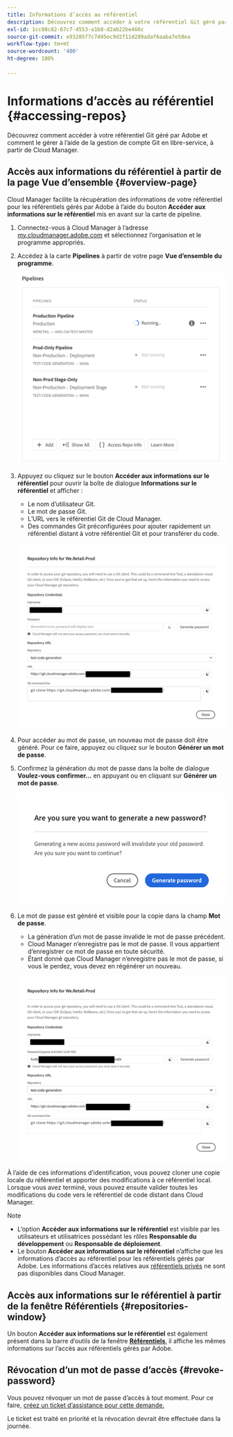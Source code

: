 ```yaml
---
title: Informations d’accès au référentiel
description: Découvrez comment accéder à votre référentiel Git géré par Adobe et comment le gérer à l’aide de la gestion de compte Git en libre-service, à partir de Cloud Manager.
exl-id: 1cc88c82-67c7-4553-a1b8-d2ab22be466c
source-git-commit: e93285f7c7495ec9d2f11d289adaf6aaba7e58ea
workflow-type: tm+mt
source-wordcount: '400'
ht-degree: 100%

---
```


# Informations d’accès au référentiel {#accessing-repos}

Découvrez comment accéder à votre référentiel Git géré par Adobe et comment le gérer à l’aide de la gestion de compte Git en libre-service, à partir de Cloud Manager.

## Accès aux informations du référentiel à partir de la page Vue d’ensemble {#overview-page}

Cloud Manager facilite la récupération des informations de votre référentiel pour les référentiels gérés par Adobe à l’aide du bouton **Accéder aux informations sur le référentiel** mis en avant sur la carte de pipeline.

1. Connectez-vous à Cloud Manager à l’adresse [my.cloudmanager.adobe.com](https://my.cloudmanager.adobe.com/) et sélectionnez l’organisation et le programme appropriés.

1. Accédez à la carte **Pipelines** à partir de votre page **Vue d’ensemble du programme**.

   ![Bouton Accéder aux informations sur le référentiel de la carte Environnements](assets/pipelines-card.png)

1. Appuyez ou cliquez sur le bouton **Accéder aux informations sur le référentiel** pour ouvrir la boîte de dialogue **Informations sur le référentiel** et afficher :

   * Le nom d’utilisateur Git.
   * Le mot de passe Git.
   * L’URL vers le référentiel Git de Cloud Manager.
   * Des commandes Git préconfigurées pour ajouter rapidement un référentiel distant à votre référentiel Git et pour transférer du code.

   ![Fenêtre Informations sur le référentiel](assets/access-repo-info.png)

1. Pour accéder au mot de passe, un nouveau mot de passe doit être généré. Pour ce faire, appuyez ou cliquez sur le bouton **Générer un mot de passe**.

1. Confirmez la génération du mot de passe dans la boîte de dialogue **Voulez-vous confirmer...** en appuyant ou en cliquant sur **Générer un mot de passe**.

   ![Confirmer la génération du mot de passe](assets/confirm-password-generation.png)

1. Le mot de passe est généré et visible pour la copie dans la champ **Mot de passe**.

   * La génération d’un mot de passe invalide le mot de passe précédent.
   * Cloud Manager n’enregistre pas le mot de passe. Il vous appartient d’enregistrer ce mot de passe en toute sécurité.
   * Étant donné que Cloud Manager n’enregistre pas le mot de passe, si vous le perdez, vous devez en régénérer un nouveau.

   ![Exemple de mot de passe généré](assets/generated-password.png)

À l’aide de ces informations d’identification, vous pouvez cloner une copie locale du référentiel et apporter des modifications à ce référentiel local. Lorsque vous avez terminé, vous pouvez ensuite valider toutes les modifications du code vers le référentiel de code distant dans Cloud Manager.

>[!NOTE]
>
>* L’option **Accéder aux informations sur le référentiel** est visible par les utilisateurs et utilisatrices possédant les rôles **Responsable du développement** ou **Responsable de déploiement**.
>* Le bouton **Accéder aux informations sur le référentiel** n’affiche que les informations d’accès au référentiel pour les référentiels gérés par Adobe. Les informations d’accès relatives aux [référentiels privés](private-repositories.md) ne sont pas disponibles dans Cloud Manager.

## Accès aux informations sur le référentiel à partir de la fenêtre Référentiels {#repositories-window}

Un bouton **Accéder aux informations sur le référentiel** est également présent dans la barre d’outils de la fenêtre [**Référentiels**.](managing-repositories.md) il affiche les mêmes informations sur l’accès aux référentiels gérés par Adobe.

## Révocation d’un mot de passe d’accès {#revoke-password}

Vous pouvez révoquer un mot de passe d’accès à tout moment. Pour ce faire, [créez un ticket d’assistance pour cette demande.](https://experienceleague.adobe.com/?support-solution=Experience+Manager&amp;support-tab=home#support)

Le ticket est traité en priorité et la révocation devrait être effectuée dans la journée.
